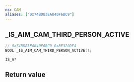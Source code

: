 ```yaml
---
ns: CAM
aliases: ["0x74BD83EA840F6BC9"]
---
```

## _IS_AIM_CAM_THIRD_PERSON_ACTIVE

```c
// 0x74BD83EA840F6BC9 0x8F320DE4
BOOL _IS_AIM_CAM_THIRD_PERSON_ACTIVE();
```

```
IS_A*
```


## Return value
